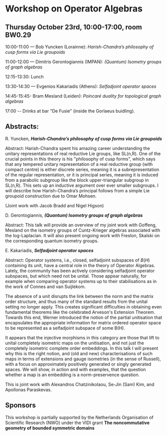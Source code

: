  <script src="https://cdn.mathjax.org/mathjax/latest/MathJax.js?config=TeX-AMS-MML_HTMLorMML" type="text/javascript"></script> <script type="text/x-mathjax-config"> MathJax.Hub.Config({ tex2jax: { skipTags: ['script', 'noscript', 'style', 'textarea', 'pre'], inlineMath: [['$','$']] } }); </script>

# Workshop on Operator Algebras

## Thursday October 23rd, 10:00-17:00, room BW0.29

10:00-11:00 — Bob Yuncken (Lorainne): _Harish-Chandra’s philosophy of cusp forms via Lie groupoids_

11:00-12:00 — Dimitris Gerontogiannis (IMPAN): _(Quantum) Isometry groups of graph algebras_

12:15-13:30: Lunch

13:30-14:30 — Evgenios Kakariadis (Athens): _Selfadjoint operator spaces_


14:45-15:45-  Bram Mesland (Leiden): _Poincaré duality for topological graph algebras_


17:00 -- Drinks at bar "De Fusie" (inside the Gorlaeus buidling).

## Abstracts:

R. Yuncken, ___Harish-Chandra’s philosophy of cusp forms via Lie groupoids___

Abstract: Harish-Chandra spent his amazing career understanding the unitary representations of real reductive Lie groups, like SL(n,R).  One of the crucial points in this theory is his "philosophy of cusp forms", which says that any tempered unitary representation of a real reductive group (with compact centre) is either discrete series, meaning it is a subrepresentation of the regular representation, or it is principal series, meaning it is induced from a parabolic subgroup like the block upper-triangular subgroup in SL(n,R).  This sets up an inductive argument over ever smaller subgroups.  I will describe how Harish-Chandra’s principal follows from a simple Lie groupoid construction due to Omar Mohsen.

(Joint work with Jacob Bradd and Nigel Higson)

D. Gerontogiannis, ___(Quantum) Isometry groups of graph algebras___

Abstract: This talk will provide an overview of my joint work with Goffeng, Mesland on the isometry groups of Cuntz-Krieger algebras associated with the log-Laplacian. It will also present ongoing work with Freslon, Skalski on the corresponding quantum isometry groups.

E. Kakariadis, ___Selfadjoint operator spaces___

Abstract: Operator systems, i.e., closed, selfadjoint subspaces of $B(H)$
containing its unit, have a central role in the theory of Operator
Algebras. Lately, the community has been actively considering selfadjoint
operator subspaces, but which need not be unital. Those appear naturally,
for example when comparing operator systems up to their stabilisations as
in the work of Connes and van Suijlekom.

The absence of a unit disrupts the link between the norm and the matrix
order structure, and thus many of the standard results from the unital
setting no longer apply. This creates significant difficulties in
obtaining even fundamental theorems like the celebrated Arveson's
Extension Theorem. Towards this end, Werner introduced the notion of the
partial unitisation that encapsulates the appropriate information for
matrix ordered operator space to be represented as a selfadjoint subspace
of some B(H).

It appears that the injective morphisms in this category are those that
lift to unital completely isometric maps on the unitisation, and not just
the completely isometric complete order embeddings. In this talk I will
present why this is the right notion, and (old and new) characterisations
of such maps in terms of extensions and gauge isometries (in the sense of
Russell), with a focus on approximately positively generated or singly
generated spaces. We will show, in action and with examples, that the
question whether a map is an embedding is a norm-preservence question.

This is joint work with Alexandros Chatzinikolaou, Se-Jin (Sam) Kim, and
Apollonas Paraskevas.



## Sponsors

This workshop is partially supported by the Netherlands Organisation of Scientific Research (NWO) under the VIDI grant __The noncommutative geometry of bounded symmetric domains__

